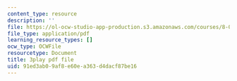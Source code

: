 ```yaml
---
content_type: resource
description: ''
file: https://ol-ocw-studio-app-production.s3.amazonaws.com/courses/8-01sc-classical-mechanics-fall-2016/91ed3ab09af8e60ea363d4dacf87be16_ZApVXJZF7pE.pdf
file_type: application/pdf
learning_resource_types: []
ocw_type: OCWFile
resourcetype: Document
title: 3play pdf file
uid: 91ed3ab0-9af8-e60e-a363-d4dacf87be16
---
```


